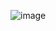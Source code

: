 ![image](https://github.com/Melisa500/_mejorar_maquetaCarrito/assets/80432492/b614ea3b-295b-4e88-8614-7b12c7a2f6db)
